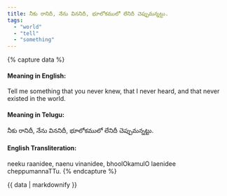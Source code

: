 ```yaml
---
title: నీకు రానిదీ, నేను విననిదీ, భూలోకములో లేనిదీ చెప్పుమన్నట్టు.
tags:
  - "world"
  - "tell"
  - "something"
---
```


{% capture data %}
#### Meaning in English:
Tell me something that you never knew, that I never heard, and that never existed in the world.

#### Meaning in Telugu:
నీకు రానిదీ, నేను విననిదీ, భూలోకములో లేనిదీ చెప్పుమన్నట్టు.

#### English Transliteration:
neeku raanidee, naenu vinanidee, bhoolOkamulO laenidee cheppumannaTTu.
{% endcapture %}

<div class="notice">{{ data | markdownify }}</div>

